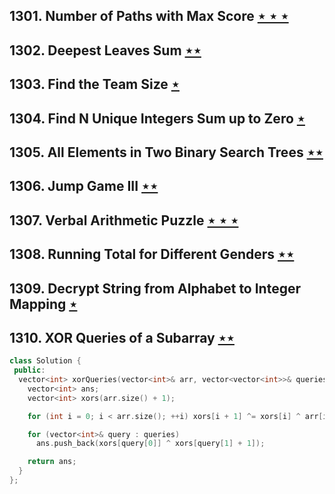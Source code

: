 ## 1301. Number of Paths with Max Score [$\star\star\star$](https://leetcode.com/problems/number-of-paths-with-max-score)

## 1302. Deepest Leaves Sum [$\star\star$](https://leetcode.com/problems/deepest-leaves-sum)

## 1303. Find the Team Size [$\star$](https://leetcode.com/problems/find-the-team-size)

## 1304. Find N Unique Integers Sum up to Zero [$\star$](https://leetcode.com/problems/find-n-unique-integers-sum-up-to-zero)

## 1305. All Elements in Two Binary Search Trees [$\star\star$](https://leetcode.com/problems/all-elements-in-two-binary-search-trees)

## 1306. Jump Game III [$\star\star$](https://leetcode.com/problems/jump-game-iii)

## 1307. Verbal Arithmetic Puzzle [$\star\star\star$](https://leetcode.com/problems/verbal-arithmetic-puzzle)

## 1308. Running Total for Different Genders [$\star\star$](https://leetcode.com/problems/running-total-for-different-genders)

## 1309. Decrypt String from Alphabet to Integer Mapping [$\star$](https://leetcode.com/problems/decrypt-string-from-alphabet-to-integer-mapping)

## 1310. XOR Queries of a Subarray [$\star\star$](https://leetcode.com/problems/xor-queries-of-a-subarray)

```cpp
class Solution {
 public:
  vector<int> xorQueries(vector<int>& arr, vector<vector<int>>& queries) {
    vector<int> ans;
    vector<int> xors(arr.size() + 1);

    for (int i = 0; i < arr.size(); ++i) xors[i + 1] ^= xors[i] ^ arr[i];

    for (vector<int>& query : queries)
      ans.push_back(xors[query[0]] ^ xors[query[1] + 1]);

    return ans;
  }
};
```
